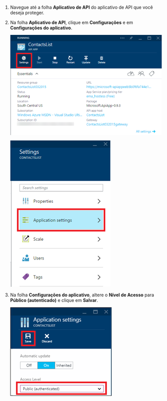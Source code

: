 1. Navegue até a folha **Aplicativo de API** do aplicativo de API que você deseja proteger.

2. Na folha **Aplicativo de API**, clique em **Configurações** e em **Configurações do aplicativo**.

	![Clique em Configurações](./media/app-service-api-config-auth/clicksettings.png)

	![Clique em Configurações do aplicativo](./media/app-service-api-config-auth/clickbasicsettings.png)

3. Na folha **Configurações do aplicativo**, altere o **Nível de Acesso** para **Público (autenticado)** e clique em **Salvar**.

	![Clique em Configurações básicas](./media/app-service-api-config-auth/setpublicauth.png)

<!---HONumber=July15_HO3-->